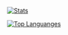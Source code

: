 [![Stats](https://github-readme-stats.vercel.app/api?username=razwafw&theme=transparent)](https://github.com/razwafw)

[![Top Languanges](https://github-readme-stats.vercel.app/api/top-langs/?username=razwafw&theme=transparent)](https://github.com/razwafw)
